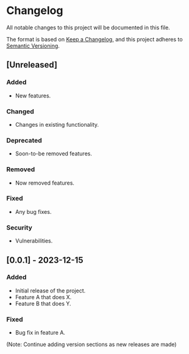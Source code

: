 # Changelog

All notable changes to this project will be documented in this file.

The format is based on [Keep a Changelog](https://keepachangelog.com/en/1.0.0/),
and this project adheres to [Semantic Versioning](https://semver.org/spec/v2.0.0.html).

## [Unreleased]

### Added
- New features.

### Changed
- Changes in existing functionality.

### Deprecated
- Soon-to-be removed features.

### Removed
- Now removed features.

### Fixed
- Any bug fixes.

### Security
- Vulnerabilities.

## [0.0.1] - 2023-12-15
### Added
- Initial release of the project.
- Feature A that does X.
- Feature B that does Y.

### Fixed
- Bug fix in feature A.

(Note: Continue adding version sections as new releases are made)
